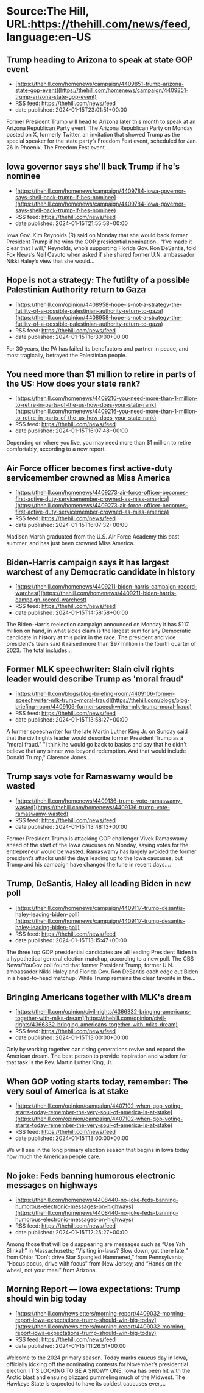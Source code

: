 # Source:The Hill, URL:https://thehill.com/news/feed, language:en-US

## Trump heading to Arizona to speak at state GOP event
 - [https://thehill.com/homenews/campaign/4409851-trump-arizona-state-gop-event](https://thehill.com/homenews/campaign/4409851-trump-arizona-state-gop-event)
 - RSS feed: https://thehill.com/news/feed
 - date published: 2024-01-15T23:01:51+00:00

Former President Trump will head to Arizona later this month to speak at an Arizona Republican Party event. The Arizona Republican Party on Monday posted on X, formerly Twitter, an invitation that showed Trump as the special speaker for the state party’s Freedom Fest event, scheduled for Jan. 26 in Phoenix.  The Freedom Fest event...

## Iowa governor says she'll back Trump if he's nominee
 - [https://thehill.com/homenews/campaign/4409784-iowa-governor-says-shell-back-trump-if-hes-nominee](https://thehill.com/homenews/campaign/4409784-iowa-governor-says-shell-back-trump-if-hes-nominee)
 - RSS feed: https://thehill.com/news/feed
 - date published: 2024-01-15T21:55:58+00:00

Iowa Gov. Kim Reynolds (R) said on Monday that she would back former President Trump if he wins the GOP presidential nomination.  “I’ve made it clear that I will,” Reynolds, who’s supporting Florida Gov. Ron DeSantis, told Fox News’s Neil Cavuto when asked if she shared former U.N. ambassador Nikki Haley’s view that she would...

## Hope is not a strategy: The futility of a possible Palestinian Authority return to Gaza
 - [https://thehill.com/opinion/4408958-hope-is-not-a-strategy-the-futility-of-a-possible-palestinian-authority-return-to-gaza](https://thehill.com/opinion/4408958-hope-is-not-a-strategy-the-futility-of-a-possible-palestinian-authority-return-to-gaza)
 - RSS feed: https://thehill.com/news/feed
 - date published: 2024-01-15T16:30:00+00:00

For 30 years, the PA has failed its benefactors and partner in peace, and most tragically, betrayed the Palestinian people.

## You need more than $1 million to retire in parts of the US: How does your state rank?
 - [https://thehill.com/homenews/4409216-you-need-more-than-1-million-to-retire-in-parts-of-the-us-how-does-your-state-rank](https://thehill.com/homenews/4409216-you-need-more-than-1-million-to-retire-in-parts-of-the-us-how-does-your-state-rank)
 - RSS feed: https://thehill.com/news/feed
 - date published: 2024-01-15T16:07:48+00:00

Depending on where you live, you may need more than $1 million to retire comfortably, according to a new report.

## Air Force officer becomes first active-duty servicemember crowned as Miss America
 - [https://thehill.com/homenews/4409273-air-force-officer-becomes-first-active-duty-servicemember-crowned-as-miss-america](https://thehill.com/homenews/4409273-air-force-officer-becomes-first-active-duty-servicemember-crowned-as-miss-america)
 - RSS feed: https://thehill.com/news/feed
 - date published: 2024-01-15T16:07:32+00:00

Madison Marsh graduated from the U.S. Air Force Academy this past summer, and has just been crowned Miss America.

## Biden-Harris campaign says it has largest warchest of any Democratic candidate in history
 - [https://thehill.com/homenews/4409211-biden-harris-campaign-record-warchest](https://thehill.com/homenews/4409211-biden-harris-campaign-record-warchest)
 - RSS feed: https://thehill.com/news/feed
 - date published: 2024-01-15T14:58:58+00:00

The Biden-Harris reelection campaign announced on Monday it has $117 million on hand, in what aides claim is the largest sum for any Democratic candidate in history at this point in the race. The president and vice president's team said it raised more than $97 million in the fourth quarter of 2023. The total includes...

## Former MLK speechwriter: Slain civil rights leader would describe Trump as 'moral fraud'
 - [https://thehill.com/blogs/blog-briefing-room/4409106-former-speechwriter-mlk-trump-moral-fraud](https://thehill.com/blogs/blog-briefing-room/4409106-former-speechwriter-mlk-trump-moral-fraud)
 - RSS feed: https://thehill.com/news/feed
 - date published: 2024-01-15T13:58:27+00:00

A former speechwriter for the late Martin Luther King Jr. on Sunday said that the civil rights leader would describe former President Trump as a "moral fraud." "I think he would go back to basics and say that he didn't believe that any sinner was beyond redemption. And that would include Donald Trump," Clarence Jones...

## Trump says vote for Ramaswamy would be wasted
 - [https://thehill.com/homenews/4409136-trump-vote-ramaswamy-wasted](https://thehill.com/homenews/4409136-trump-vote-ramaswamy-wasted)
 - RSS feed: https://thehill.com/news/feed
 - date published: 2024-01-15T13:48:13+00:00

Former President Trump is attacking GOP challenger Vivek Ramaswamy ahead of the start of the Iowa caucuses on Monday, saying votes for the entrepreneur would be wasted. Ramaswamy has largely avoided the former president’s attacks until the days leading up to the Iowa caucuses, but Trump and his campaign have changed the tune in recent days....

## Trump, DeSantis, Haley all leading Biden in new poll
 - [https://thehill.com/homenews/campaign/4409117-trump-desantis-haley-leading-biden-poll](https://thehill.com/homenews/campaign/4409117-trump-desantis-haley-leading-biden-poll)
 - RSS feed: https://thehill.com/news/feed
 - date published: 2024-01-15T13:15:47+00:00

The three top GOP presidential candidates are all leading President Biden in a hypothetical general election matchup, according to a new poll. The CBS News/YouGov poll found that former President Trump, former U.N. ambassador Nikki Haley and Florida Gov. Ron DeSantis each edge out Biden in a head-to-head matchup. While Trump remains the clear favorite in the...

## Bringing Americans together with MLK's dream
 - [https://thehill.com/opinion/civil-rights/4366332-bringing-americans-together-with-mlks-dream](https://thehill.com/opinion/civil-rights/4366332-bringing-americans-together-with-mlks-dream)
 - RSS feed: https://thehill.com/news/feed
 - date published: 2024-01-15T13:00:00+00:00

Only by working together can rising generations revive and expand the American dream. The best person to provide inspiration and wisdom for that task is the Rev. Martin Luther King, Jr.

## When GOP voting starts today, remember: The very soul of America is at stake
 - [https://thehill.com/opinion/campaign/4407102-when-gop-voting-starts-today-remember-the-very-soul-of-america-is-at-stake](https://thehill.com/opinion/campaign/4407102-when-gop-voting-starts-today-remember-the-very-soul-of-america-is-at-stake)
 - RSS feed: https://thehill.com/news/feed
 - date published: 2024-01-15T13:00:00+00:00

We will see in the long primary election season that begins in Iowa today how much the American people care.

## No joke: Feds banning humorous electronic messages on highways
 - [https://thehill.com/homenews/4408440-no-joke-feds-banning-humorous-electronic-messages-on-highways](https://thehill.com/homenews/4408440-no-joke-feds-banning-humorous-electronic-messages-on-highways)
 - RSS feed: https://thehill.com/news/feed
 - date published: 2024-01-15T12:25:27+00:00

Among those that will be disappearing are messages such as “Use Yah Blinkah” in Massachusetts; “Visiting in-laws? Slow down, get there late,” from Ohio; “Don’t drive Star Spangled Hammered,” from Pennsylvania; “Hocus pocus, drive with focus” from New Jersey; and “Hands on the wheel, not your meal” from Arizona.

## Morning Report — Iowa expectations: Trump should win big today
 - [https://thehill.com/newsletters/morning-report/4409032-morning-report-iowa-expectations-trump-should-win-big-today](https://thehill.com/newsletters/morning-report/4409032-morning-report-iowa-expectations-trump-should-win-big-today)
 - RSS feed: https://thehill.com/news/feed
 - date published: 2024-01-15T11:26:51+00:00

Welcome to the 2024 primary season. Today marks caucus day in Iowa, officially kicking off the nominating contests for November’s presidential election.  IT’S LOOKING TO BE A SNOWY ONE. Iowa has been hit with the Arctic blast and ensuing blizzard pummeling much of the Midwest. The Hawkeye State is expected to have its coldest caucuses ever,...

